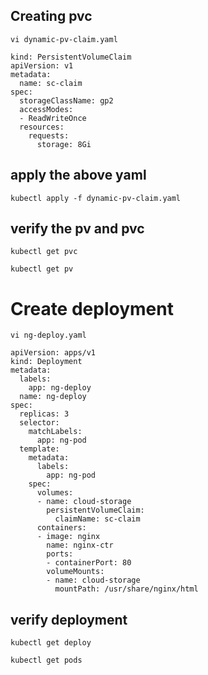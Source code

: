 ## Creating pvc 
```
vi dynamic-pv-claim.yaml
```
```
kind: PersistentVolumeClaim
apiVersion: v1
metadata:
  name: sc-claim
spec:
  storageClassName: gp2
  accessModes:
  - ReadWriteOnce
  resources:
    requests:
      storage: 8Gi
```
## apply the above yaml 
```
kubectl apply -f dynamic-pv-claim.yaml
```

## verify the pv and pvc

```
kubectl get pvc
```
```
kubectl get pv
```

# Create deployment

```
vi ng-deploy.yaml
```
```
apiVersion: apps/v1
kind: Deployment
metadata:
  labels:
    app: ng-deploy
  name: ng-deploy
spec:
  replicas: 3
  selector:
    matchLabels:
      app: ng-pod
  template:
    metadata:
      labels:
        app: ng-pod
    spec:
      volumes:
      - name: cloud-storage
        persistentVolumeClaim:
          claimName: sc-claim
      containers:
      - image: nginx
        name: nginx-ctr
        ports:
        - containerPort: 80
        volumeMounts:
        - name: cloud-storage
          mountPath: /usr/share/nginx/html
```
## verify deployment

```
kubectl get deploy
```
```
kubectl get pods
```

